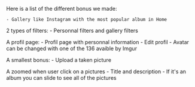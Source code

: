 Here is a list of the different bonus we made:

    - Gallery like Instagram with the most popular album in Home

2 types of filters:
    - Personnal filters and gallery filters

A profil page:
	- Profil page with personnal information
	- Edit profil
	- Avatar can be changed with one of the 136 avaible by Imgur

A smallest bonus:
	- Upload a taken picture

A zoomed when user click on a pictures
    - Title and description
    - If it's an album you can slide to see all of the pictures
